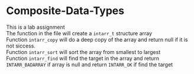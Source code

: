 # Composite-Data-Types
This is a lab assignment <br>
The function in the file will create a `intarr_t` structure array <br>
Function `intarr_copy` will do a deep copy of the array and return null if it is not siccess. <br>
Function `intarr_sort` will sort the array from smallest to largest <br>
Function `intarr_find` will find the target in the array and return `INTARR_BADARRAY` if array is null and return `INTARR_OK` if find the target <br>
